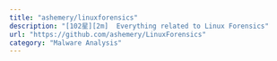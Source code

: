 ```yaml
---
title: "ashemery/linuxforensics"
description: "[102星][2m]  Everything related to Linux Forensics"
url: "https://github.com/ashemery/LinuxForensics"
category: "Malware Analysis"
---
```

